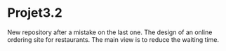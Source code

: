 # Projet3.2
New repository after a mistake on the last one. The design of an online ordering site for restaurants. The main view is to reduce the waiting time.
